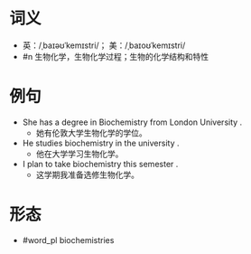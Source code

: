 # 词义
- 英：/ˌbaɪəʊˈkemɪstri/； 美：/ˌbaɪoʊˈkemɪstri/
- #n 生物化学，生物化学过程；生物的化学结构和特性
# 例句
- She has a degree in Biochemistry from London University .
	- 她有伦敦大学生物化学的学位。
- He studies biochemistry in the university .
	- 他在大学学习生物化学。
- I plan to take biochemistry this semester .
	- 这学期我准备选修生物化学。
# 形态
- #word_pl biochemistries
